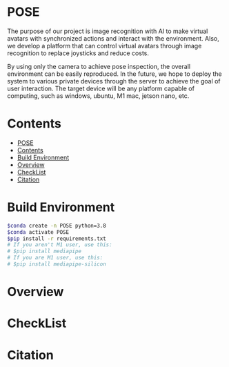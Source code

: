 # POSE
The purpose of our project is image recognition with AI to make virtual avatars with synchronized actions and interact with the environment. Also, we develop a platform that can control virtual avatars through image recognition to replace joysticks and reduce costs.

By using only the camera to achieve pose inspection, the overall environment can be easily reproduced.
In the future, we hope to deploy the system to various private devices through the server to achieve the goal of user interaction. The target device will be any platform capable of computing, such as windows, ubuntu, M1 mac, jetson nano, etc.

# Contents
- [POSE](#pose)
- [Contents](#contents)
- [Build Environment](#build-environment)
- [Overview](#overview)
- [CheckList](#checklist)
- [Citation](#citation)
 
# Build Environment
```bash
$conda create -n POSE python=3.8
$conda activate POSE
$pip install -r requirements.txt
# If you aren't M1 user, use this:
# $pip install mediapipe
# If you are M1 user, use this:
# $pip install mediapipe-silicon
```

# Overview

# CheckList

# Citation


